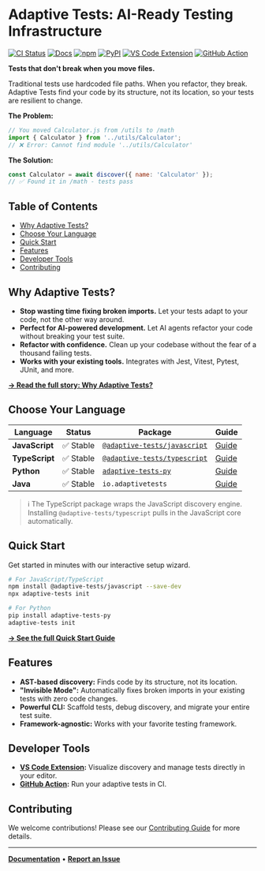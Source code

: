# Adaptive Tests: AI-Ready Testing Infrastructure

[![CI Status](https://github.com/anon57396/adaptive-tests/actions/workflows/ci-javascript.yml/badge.svg)](https://github.com/anon57396/adaptive-tests/actions/workflows/ci-javascript.yml)
[![Docs](https://img.shields.io/badge/docs-website-blue)](https://anon57396.github.io/adaptive-tests/)
[![npm](https://img.shields.io/npm/v/adaptive-tests.svg)](https://www.npmjs.com/package/adaptive-tests)
[![PyPI](https://img.shields.io/pypi/v/adaptive-tests-py.svg)](https://pypi.org/project/adaptive-tests-py/)
[![VS Code Extension](https://img.shields.io/badge/VS%20Code-Development%20Alpha-yellow)](vscode-adaptive-tests-extension_experimental/README.md)
[![GitHub Action](https://img.shields.io/badge/GitHub%20Action-Available-green?logo=github)](action.yml)

**Tests that don't break when you move files.**

Traditional tests use hardcoded file paths. When you refactor, they break. Adaptive Tests find your code by its structure, not its location, so your tests are resilient to change.

**The Problem:**

```javascript
// You moved Calculator.js from /utils to /math
import { Calculator } from '../utils/Calculator';
// ❌ Error: Cannot find module '../utils/Calculator'
```

**The Solution:**

```javascript
const Calculator = await discover({ name: 'Calculator' });
// ✅ Found it in /math - tests pass
```

## Table of Contents

- [Why Adaptive Tests?](#why-adaptive-tests)
- [Choose Your Language](#choose-your-language)
- [Quick Start](#quick-start)
- [Features](#features)
- [Developer Tools](#developer-tools)
- [Contributing](#contributing)

## Why Adaptive Tests?

- **Stop wasting time fixing broken imports.** Let your tests adapt to your code, not the other way around.
- **Perfect for AI-powered development.** Let AI agents refactor your code without breaking your test suite.
- **Refactor with confidence.** Clean up your codebase without the fear of a thousand failing tests.
- **Works with your existing tools.** Integrates with Jest, Vitest, Pytest, JUnit, and more.

**[→ Read the full story: Why Adaptive Tests?](docs/WHY_ADAPTIVE_TESTS.md)**

## Choose Your Language

| Language | Status | Package | Guide |
|---|---|---|---|
| **JavaScript** | ✅ Stable | [`@adaptive-tests/javascript`](https://www.npmjs.com/package/@adaptive-tests/javascript) | [Guide](https://raw.githubusercontent.com/anon57396/adaptive-tests/main/languages/javascript/README.md) |
| **TypeScript** | ✅ Stable | [`@adaptive-tests/typescript`](https://www.npmjs.com/package/@adaptive-tests/typescript) | [Guide](https://raw.githubusercontent.com/anon57396/adaptive-tests/main/languages/typescript/README.md) |
| **Python** | ✅ Stable | [`adaptive-tests-py`](https://pypi.org/project/adaptive-tests-py/) | [Guide](https://raw.githubusercontent.com/anon57396/adaptive-tests/main/languages/python/README.md) |
| **Java** | ✅ Stable | `io.adaptivetests` | [Guide](https://raw.githubusercontent.com/anon57396/adaptive-tests/main/languages/java/README.md) |

> ℹ️  The TypeScript package wraps the JavaScript discovery engine. Installing `@adaptive-tests/typescript` pulls in the JavaScript core automatically.

## Quick Start

Get started in minutes with our interactive setup wizard.

```bash
# For JavaScript/TypeScript
npm install @adaptive-tests/javascript --save-dev
npx adaptive-tests init

# For Python
pip install adaptive-tests-py
adaptive-tests init
```

**[→ See the full Quick Start Guide](QUICKSTART.md)**

## Features

- **AST-based discovery:** Finds code by its structure, not its location.
- **"Invisible Mode":** Automatically fixes broken imports in your existing tests with zero code changes.
- **Powerful CLI:** Scaffold tests, debug discovery, and migrate your entire test suite.
- **Framework-agnostic:** Works with your favorite testing framework.

## Developer Tools

- **[VS Code Extension](./vscode-adaptive-tests-extension_experimental/README.md):** Visualize discovery and manage tests directly in your editor.
- **[GitHub Action](./action.yml):** Run your adaptive tests in CI.

## Contributing

We welcome contributions! Please see our [Contributing Guide](CONTRIBUTING.md) for more details.

---

**[Documentation](https://anon57396.github.io/adaptive-tests/)** • **[Report an Issue](https://github.com/anon57396/adaptive-tests/issues)**
